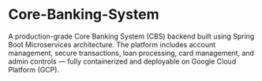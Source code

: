 # Core-Banking-System
A production-grade Core Banking System (CBS) backend built using Spring Boot Microservices architecture. The platform includes account management, secure transactions, loan processing, card management, and admin controls — fully containerized and deployable on Google Cloud Platform (GCP).
